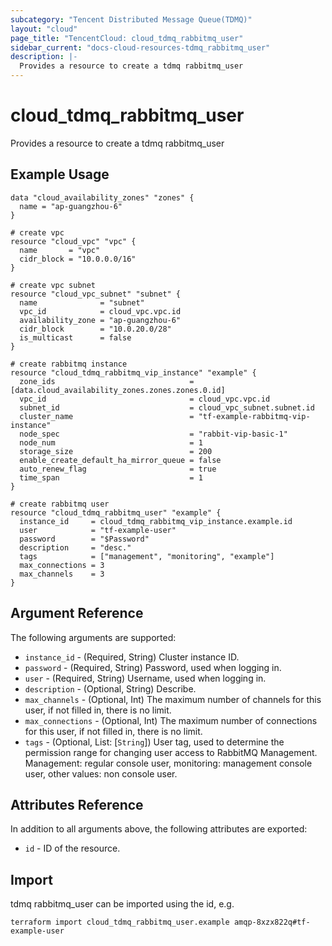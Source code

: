 ```yaml
---
subcategory: "Tencent Distributed Message Queue(TDMQ)"
layout: "cloud"
page_title: "TencentCloud: cloud_tdmq_rabbitmq_user"
sidebar_current: "docs-cloud-resources-tdmq_rabbitmq_user"
description: |-
  Provides a resource to create a tdmq rabbitmq_user
---
```


# cloud_tdmq_rabbitmq_user

Provides a resource to create a tdmq rabbitmq_user

## Example Usage

```hcl
data "cloud_availability_zones" "zones" {
  name = "ap-guangzhou-6"
}

# create vpc
resource "cloud_vpc" "vpc" {
  name       = "vpc"
  cidr_block = "10.0.0.0/16"
}

# create vpc subnet
resource "cloud_vpc_subnet" "subnet" {
  name              = "subnet"
  vpc_id            = cloud_vpc.vpc.id
  availability_zone = "ap-guangzhou-6"
  cidr_block        = "10.0.20.0/28"
  is_multicast      = false
}

# create rabbitmq instance
resource "cloud_tdmq_rabbitmq_vip_instance" "example" {
  zone_ids                              = [data.cloud_availability_zones.zones.zones.0.id]
  vpc_id                                = cloud_vpc.vpc.id
  subnet_id                             = cloud_vpc_subnet.subnet.id
  cluster_name                          = "tf-example-rabbitmq-vip-instance"
  node_spec                             = "rabbit-vip-basic-1"
  node_num                              = 1
  storage_size                          = 200
  enable_create_default_ha_mirror_queue = false
  auto_renew_flag                       = true
  time_span                             = 1
}

# create rabbitmq user
resource "cloud_tdmq_rabbitmq_user" "example" {
  instance_id     = cloud_tdmq_rabbitmq_vip_instance.example.id
  user            = "tf-example-user"
  password        = "$Password"
  description     = "desc."
  tags            = ["management", "monitoring", "example"]
  max_connections = 3
  max_channels    = 3
}
```

## Argument Reference

The following arguments are supported:

* `instance_id` - (Required, String) Cluster instance ID.
* `password` - (Required, String) Password, used when logging in.
* `user` - (Required, String) Username, used when logging in.
* `description` - (Optional, String) Describe.
* `max_channels` - (Optional, Int) The maximum number of channels for this user, if not filled in, there is no limit.
* `max_connections` - (Optional, Int) The maximum number of connections for this user, if not filled in, there is no limit.
* `tags` - (Optional, List: [`String`]) User tag, used to determine the permission range for changing user access to RabbitMQ Management. Management: regular console user, monitoring: management console user, other values: non console user.

## Attributes Reference

In addition to all arguments above, the following attributes are exported:

* `id` - ID of the resource.



## Import

tdmq rabbitmq_user can be imported using the id, e.g.

```
terraform import cloud_tdmq_rabbitmq_user.example amqp-8xzx822q#tf-example-user
```

